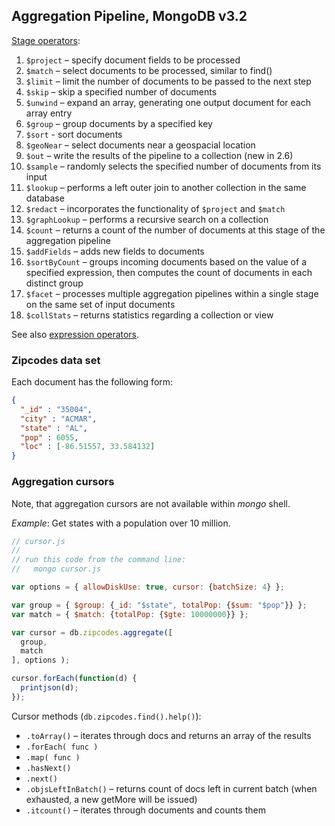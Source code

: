 ## Aggregation Pipeline, MongoDB v3.2

[Stage operators](https://docs.mongodb.org/master/reference/operator/aggregation):

1. `$project` – specify document fields to be processed
1. `$match` – select documents to be processed, similar to find()
1. `$limit` – limit the number of documents to be passed to the next step
1. `$skip` – skip a specified number of documents
1. `$unwind` – expand an array, generating one output document for each array entry
1. `$group` – group documents by a specified key
1. `$sort` - sort documents
1. `$geoNear` – select documents near a geospacial location
1. `$out` – write the results of the pipeline to a collection (new in 2.6)
1. `$sample` – randomly selects the specified number of documents from its input
1. `$lookup` – performs a left outer join to another collection in the same database
1. `$redact` – incorporates the functionality of `$project` and `$match`
1. `$graphLookup` – performs a recursive search on a collection
1. `$count` – returns a count of the number of documents at this stage of the aggregation pipeline
1. `$addFields` – adds new fields to documents
1. `$sortByCount` – groups incoming documents based on the value of a specified
  expression, then computes the count of documents in each distinct group
1. `$facet` – processes multiple aggregation pipelines within a single stage
  on the same set of input documents
1. `$collStats` – returns statistics regarding a collection or view

See also [expression operators](http://docs.mongodb.org/manual/reference/operator/aggregation/#expression-operators).


### Zipcodes data set

Each document has the following form:

```json
{
  "_id" : "35004",
  "city" : "ACMAR",
  "state" : "AL",
  "pop" : 6055,
  "loc" : [-86.51557, 33.584132]
}
```

### Aggregation cursors

Note, that aggregation cursors are not available within *mongo* shell.

*Example*: Get states with a population over 10 million.

```js
// cursor.js
//
// run this code from the command line:
//   mongo cursor.js

var options = { allowDiskUse: true, cursor: {batchSize: 4} };

var group = { $group: {_id: "$state", totalPop: {$sum: "$pop"}} };
var match = { $match: {totalPop: {$gte: 10000000}} };

var cursor = db.zipcodes.aggregate([
  group,
  match
], options );

cursor.forEach(function(d) {
  printjson(d);
});
```

Cursor methods (`db.zipcodes.find().help()`):

* `.toArray()` – iterates through docs and returns an array of the results
* `.forEach( func )`
* `.map( func )`
* `.hasNext()`
* `.next()`
* `.objsLeftInBatch()` – returns count of docs left in current batch
  (when exhausted, a new getMore will be issued)
* `.itcount()` – iterates through documents and counts them
